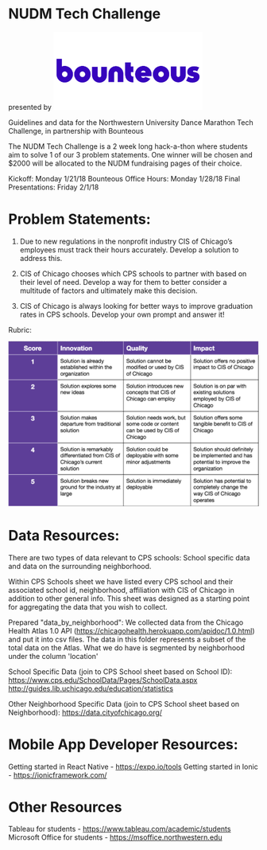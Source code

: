 # NUDM Tech Challenge
presented by
<img src="resources/bounteous.png" alt="drawing" width="300"/>


Guidelines and data for the Northwestern University Dance Marathon Tech Challenge, in partnership with Bounteous

The NUDM Tech Challenge is a 2 week long hack-a-thon where students aim to solve 1 of our 3 problem statements. One winner will be chosen and $2000 will be allocated to the NUDM fundraising pages of their choice.

Kickoff: Monday 1/21/18
Bounteous Office Hours: Monday 1/28/18
Final Presentations: Friday 2/1/18

# Problem Statements:

1. Due to new regulations in the nonprofit industry CIS of Chicago’s employees must track their hours accurately. Develop a solution to address this.

2. CIS of Chicago chooses which CPS schools to partner with based on their level of need. Develop a way for them to better consider a multitude of factors and ultimately make this decision.

3. CIS of Chicago is always looking for better ways to improve graduation rates in CPS schools. Develop your own prompt and answer it!

Rubric:

![](resources/rubric.png)

# Data Resources:

There are two types of data relevant to CPS schools: School specific data and data on the surrounding neighborhood.

Within CPS Schools sheet we have listed every CPS school and their associated school id, neighborhood, affiliation with CIS of Chicago in addition to other general info. This sheet was designed as a starting point
for aggregating the data that you wish to collect.

Prepared "data_by_neighborhood":
We collected data from the Chicago Health Atlas 1.0 API (https://chicagohealth.herokuapp.com/apidoc/1.0.html) and put it into csv files. The data in this folder represents a subset of the total data on the Atlas. What we do have is segmented by neighborhood under the column 'location'

School Specific Data (join to CPS School sheet based on School ID):
https://www.cps.edu/SchoolData/Pages/SchoolData.aspx
http://guides.lib.uchicago.edu/education/statistics

Other Neighborhood Specific Data (join to CPS School sheet based on Neighborhood):
https://data.cityofchicago.org/

# Mobile App Developer Resources:

Getting started in React Native - https://expo.io/tools
Getting started in Ionic - https://ionicframework.com/

# Other Resources

Tableau for students - https://www.tableau.com/academic/students
Microsoft Office for students - https://msoffice.northwestern.edu

